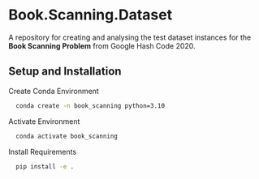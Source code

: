 # Book.Scanning.Dataset

A repository for creating and analysing the test dataset instances for the **Book Scanning Problem** from Google Hash Code 2020. 

## Setup and Installation

Create Conda Environment

```bash
  conda create -n book_scanning python=3.10
```

Activate Environment
```bash
  conda activate book_scanning
```

Install Requirements

```bash
  pip install -e .
```
